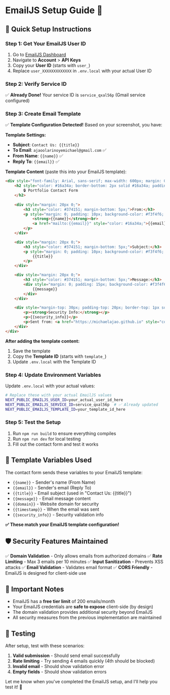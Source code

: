 # EmailJS Setup Guide 📧

## 🚀 Quick Setup Instructions

### Step 1: Get Your EmailJS User ID
1. Go to [EmailJS Dashboard](https://dashboard.emailjs.com/admin)
2. Navigate to **Account** > **API Keys**
3. Copy your **User ID** (starts with `user_`)
4. Replace `user_XXXXXXXXXXXXX` in `.env.local` with your actual User ID

### Step 2: Verify Service ID
✅ **Already Done!** Your service ID is `service_qxal56p` (Gmail service configured)

### Step 3: Create Email Template
✅ **Template Configuration Detected!** Based on your screenshot, you have:

**Template Settings:**
- **Subject**: `Contact Us: {{title}}`  
- **To Email**: `ajaoolarinoyemichael@gmail.com` ✅
- **From Name**: `{{name}}` ✅
- **Reply To**: `{{email}}` ✅

**Template Content** (paste this into your EmailJS template):

```html
<div style="font-family: Arial, sans-serif; max-width: 600px; margin: 0 auto;">
    <h2 style="color: #16a34a; border-bottom: 2px solid #16a34a; padding-bottom: 10px;">
        🔒 Portfolio Contact Form
    </h2>
    
    <div style="margin: 20px 0;">
        <h3 style="color: #374151; margin-bottom: 5px;">From:</h3>
        <p style="margin: 0; padding: 10px; background-color: #f3f4f6; border-radius: 5px;">
            <strong>{{name}}</strong><br>
            <a href="mailto:{{email}}" style="color: #16a34a;">{{email}}</a>
        </p>
    </div>

    <div style="margin: 20px 0;">
        <h3 style="color: #374151; margin-bottom: 5px;">Subject:</h3>
        <p style="margin: 0; padding: 10px; background-color: #f3f4f6; border-radius: 5px;">
            {{title}}
        </p>
    </div>

    <div style="margin: 20px 0;">
        <h3 style="color: #374151; margin-bottom: 5px;">Message:</h3>
        <div style="margin: 0; padding: 15px; background-color: #f3f4f6; border-radius: 5px; line-height: 1.6;">
            {{message}}
        </div>
    </div>

    <div style="margin-top: 30px; padding-top: 20px; border-top: 1px solid #e5e7eb; color: #6b7280; font-size: 14px;">
        <p><strong>Security Info:</strong></p>
        <p>{{security_info}}</p>
        <p>Sent from: <a href="https://michaelajao.github.io" style="color: #16a34a;">Portfolio Website</a></p>
    </div>
</div>
```

**After adding the template content:**
1. Save the template 
2. Copy the **Template ID** (starts with `template_`)
3. Update `.env.local` with the Template ID

### Step 4: Update Environment Variables
Update `.env.local` with your actual values:

```bash
# Replace these with your actual EmailJS values
NEXT_PUBLIC_EMAILJS_USER_ID=your_actual_user_id_here
NEXT_PUBLIC_EMAILJS_SERVICE_ID=service_qxal56p  # ✅ Already updated
NEXT_PUBLIC_EMAILJS_TEMPLATE_ID=your_template_id_here
```

### Step 5: Test the Setup
1. Run `npm run build` to ensure everything compiles
2. Run `npm run dev` for local testing
3. Fill out the contact form and test it works

## 🔧 Template Variables Used

The contact form sends these variables to your EmailJS template:

- `{{name}}` - Sender's name (From Name)
- `{{email}}` - Sender's email (Reply To)
- `{{title}}` - Email subject (used in "Contact Us: {{title}}")
- `{{message}}` - Email message content
- `{{domain}}` - Website domain for security
- `{{timestamp}}` - When the email was sent
- `{{security_info}}` - Security validation info

**✅ These match your EmailJS template configuration!**

## 🛡️ Security Features Maintained

✅ **Domain Validation** - Only allows emails from authorized domains
✅ **Rate Limiting** - Max 3 emails per 10 minutes
✅ **Input Sanitization** - Prevents XSS attacks
✅ **Email Validation** - Validates email format
✅ **CORS Friendly** - EmailJS is designed for client-side use

## 🚨 Important Notes

- EmailJS has a **free tier limit** of 200 emails/month
- Your EmailJS credentials are **safe to expose** client-side (by design)
- The domain validation provides additional security beyond EmailJS
- All security measures from the previous implementation are maintained

## 🧪 Testing

After setup, test with these scenarios:
1. **Valid submission** - Should send email successfully
2. **Rate limiting** - Try sending 4 emails quickly (4th should be blocked)
3. **Invalid email** - Should show validation error
4. **Empty fields** - Should show validation errors

Let me know when you've completed the EmailJS setup, and I'll help you test it! 🎉
